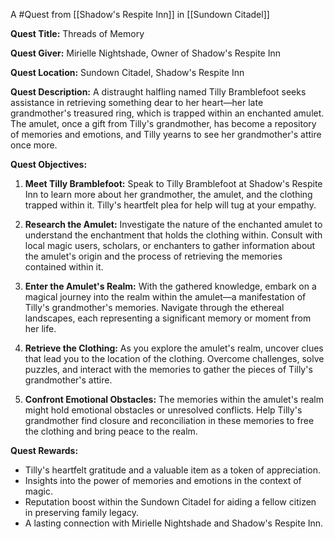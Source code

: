 A #Quest from [[Shadow's Respite Inn]] in [[Sundown Citadel]]

**Quest Title:** Threads of Memory

**Quest Giver:** Mirielle Nightshade, Owner of Shadow's Respite Inn

**Quest Location:** Sundown Citadel, Shadow's Respite Inn

**Quest Description:**
A distraught halfling named Tilly Bramblefoot seeks assistance in retrieving something dear to her heart—her late grandmother's treasured ring, which is trapped within an enchanted amulet. The amulet, once a gift from Tilly's grandmother, has become a repository of memories and emotions, and Tilly yearns to see her grandmother's attire once more.

**Quest Objectives:**

1. **Meet Tilly Bramblefoot:** Speak to Tilly Bramblefoot at Shadow's Respite Inn to learn more about her grandmother, the amulet, and the clothing trapped within it. Tilly's heartfelt plea for help will tug at your empathy.

2. **Research the Amulet:** Investigate the nature of the enchanted amulet to understand the enchantment that holds the clothing within. Consult with local magic users, scholars, or enchanters to gather information about the amulet's origin and the process of retrieving the memories contained within it.

3. **Enter the Amulet's Realm:** With the gathered knowledge, embark on a magical journey into the realm within the amulet—a manifestation of Tilly's grandmother's memories. Navigate through the ethereal landscapes, each representing a significant memory or moment from her life.

4. **Retrieve the Clothing:** As you explore the amulet's realm, uncover clues that lead you to the location of the clothing. Overcome challenges, solve puzzles, and interact with the memories to gather the pieces of Tilly's grandmother's attire.

5. **Confront Emotional Obstacles:** The memories within the amulet's realm might hold emotional obstacles or unresolved conflicts. Help Tilly's grandmother find closure and reconciliation in these memories to free the clothing and bring peace to the realm.

**Quest Rewards:**

- Tilly's heartfelt gratitude and a valuable item as a token of appreciation.
- Insights into the power of memories and emotions in the context of magic.
- Reputation boost within the Sundown Citadel for aiding a fellow citizen in preserving family legacy.
- A lasting connection with Mirielle Nightshade and Shadow's Respite Inn.
